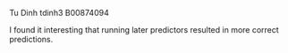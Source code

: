Tu Dinh
tdinh3
B00874094

I found it interesting that running later predictors resulted in more correct predictions.